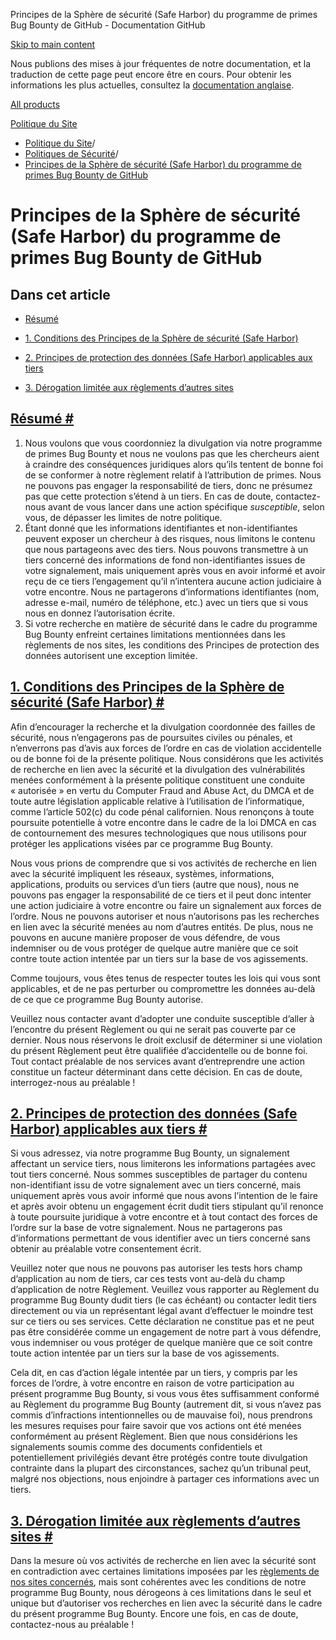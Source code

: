 Principes de la Sphère de sécurité (Safe Harbor) du programme de primes Bug Bounty de GitHub - Documentation GitHub

[Skip to main content](#main-content)

Nous publions des mises à jour fréquentes de notre documentation, et la traduction de cette page peut encore être en cours. Pour obtenir les informations les plus actuelles, consultez la [documentation anglaise](/en).

[All products](/fr)

[Politique du Site](/fr/site-policy)

* [Politique du Site](/fr/site-policy)/
* [Politiques de Sécurité](/fr/site-policy/security-policies)/
* [Principes de la Sphère de sécurité (Safe Harbor) du programme de primes Bug Bounty de GitHub](/fr/site-policy/security-policies/github-bug-bounty-program-legal-safe-harbor)

Principes de la Sphère de sécurité (Safe Harbor) du programme de primes Bug Bounty de GitHub
==========

Dans cet article
----------

* [Résumé](#summary)

* [1. Conditions des Principes de la Sphère de sécurité (Safe Harbor)](#1-safe-harbor-terms)

* [2. Principes de protection des données (Safe Harbor) applicables aux tiers](#2-third-party-safe-harbor)

* [3. Dérogation limitée aux règlements d’autres sites](#3-limited-waiver-of-other-site-polices)

[Résumé #](#summary)
----------

1. Nous voulons que vous coordonniez la divulgation via notre programme de primes Bug Bounty et nous ne voulons pas que les chercheurs aient à craindre des conséquences juridiques alors qu’ils tentent de bonne foi de se conformer à notre règlement relatif à l’attribution de primes. Nous ne pouvons pas engager la responsabilité de tiers, donc ne présumez pas que cette protection s’étend à un tiers. En cas de doute, contactez-nous avant de vous lancer dans une action spécifique *susceptible*, selon vous, de dépasser les limites de notre politique.
2. Étant donné que les informations identifiantes et non-identifiantes peuvent exposer un chercheur à des risques, nous limitons le contenu que nous partageons avec des tiers. Nous pouvons transmettre à un tiers concerné des informations de fond non-identifiantes issues de votre signalement, mais uniquement après vous en avoir informé et avoir reçu de ce tiers l’engagement qu’il n’intentera aucune action judiciaire à votre encontre. Nous ne partagerons d’informations identifiantes (nom, adresse e-mail, numéro de téléphone, etc.) avec un tiers que si vous nous en donnez l’autorisation écrite.
3. Si votre recherche en matière de sécurité dans le cadre du programme Bug Bounty enfreint certaines limitations mentionnées dans les règlements de nos sites, les conditions des Principes de protection des données autorisent une exception limitée.

[1. Conditions des Principes de la Sphère de sécurité (Safe Harbor) #](#1-safe-harbor-terms)
----------

Afin d’encourager la recherche et la divulgation coordonnée des failles de sécurité, nous n’engagerons pas de poursuites civiles ou pénales, et n’enverrons pas d’avis aux forces de l’ordre en cas de violation accidentelle ou de bonne foi de la présente politique. Nous considérons que les activités de recherche en lien avec la sécurité et la divulgation des vulnérabilités menées conformément à la présente politique constituent une conduite « autorisée » en vertu du Computer Fraud and Abuse Act, du DMCA et de toute autre législation applicable relative à l’utilisation de l’informatique, comme l’article 502(c) du code pénal californien. Nous renonçons à toute poursuite potentielle à votre encontre dans le cadre de la loi DMCA en cas de contournement des mesures technologiques que nous utilisons pour protéger les applications visées par ce programme Bug Bounty.

Nous vous prions de comprendre que si vos activités de recherche en lien avec la sécurité impliquent les réseaux, systèmes, informations, applications, produits ou services d’un tiers (autre que nous), nous ne pouvons pas engager la responsabilité de ce tiers et il peut donc intenter une action judiciaire à votre encontre ou faire un signalement aux forces de l’ordre. Nous ne pouvons autoriser et nous n’autorisons pas les recherches en lien avec la sécurité menées au nom d’autres entités. De plus, nous ne pouvons en aucune manière proposer de vous défendre, de vous indemniser ou de vous protéger de quelque autre manière que ce soit contre toute action intentée par un tiers sur la base de vos agissements.

Comme toujours, vous êtes tenus de respecter toutes les lois qui vous sont applicables, et de ne pas perturber ou compromettre les données au-delà de ce que ce programme Bug Bounty autorise.

Veuillez nous contacter avant d’adopter une conduite susceptible d’aller à l’encontre du présent Règlement ou qui ne serait pas couverte par ce dernier. Nous nous réservons le droit exclusif de déterminer si une violation du présent Règlement peut être qualifiée d’accidentelle ou de bonne foi. Tout contact préalable de nos services avant d’entreprendre une action constitue un facteur déterminant dans cette décision. En cas de doute, interrogez-nous au préalable !

[2. Principes de protection des données (Safe Harbor) applicables aux tiers #](#2-third-party-safe-harbor)
----------

Si vous adressez, via notre programme Bug Bounty, un signalement affectant un service tiers, nous limiterons les informations partagées avec tout tiers concerné. Nous sommes susceptibles de partager du contenu non-identifiant issu de votre signalement avec un tiers concerné, mais uniquement après vous avoir informé que nous avons l’intention de le faire et après avoir obtenu un engagement écrit dudit tiers stipulant qu’il renonce à toute poursuite juridique à votre encontre et à tout contact des forces de l’ordre sur la base de votre signalement. Nous ne partagerons pas d’informations permettant de vous identifier avec un tiers concerné sans obtenir au préalable votre consentement écrit.

Veuillez noter que nous ne pouvons pas autoriser les tests hors champ d’application au nom de tiers, car ces tests vont au-delà du champ d’application de notre Règlement. Veuillez vous rapporter au Règlement du programme Bug Bounty dudit tiers (le cas échéant) ou contacter ledit tiers directement ou via un représentant légal avant d’effectuer le moindre test sur ce tiers ou ses services. Cette déclaration ne constitue pas et ne peut pas être considérée comme un engagement de notre part à vous défendre, vous indemniser ou vous protéger de quelque manière que ce soit contre toute action intentée par un tiers sur la base de vos agissements.

Cela dit, en cas d’action légale intentée par un tiers, y compris par les forces de l’ordre, à votre encontre en raison de votre participation au présent programme Bug Bounty, si vous vous êtes suffisamment conformé au Règlement du programme Bug Bounty (autrement dit, si vous n’avez pas commis d’infractions intentionnelles ou de mauvaise foi), nous prendrons les mesures requises pour faire savoir que vos actions ont été menées conformément au présent Règlement. Bien que nous considérions les signalements soumis comme des documents confidentiels et potentiellement privilégiés devant être protégés contre toute divulgation contrainte dans la plupart des circonstances, sachez qu’un tribunal peut, malgré nos objections, nous enjoindre à partager ces informations avec un tiers.

[3. Dérogation limitée aux règlements d’autres sites #](#3-limited-waiver-of-other-site-polices)
----------

Dans la mesure où vos activités de recherche en lien avec la sécurité sont en contradiction avec certaines limitations imposées par les [règlements de nos sites concernés](/fr/site-policy), mais sont cohérentes avec les conditions de notre programme Bug Bounty, nous dérogeons à ces limitations dans le seul et unique but d’autoriser vos recherches en lien avec la sécurité dans le cadre du présent programme Bug Bounty. Encore une fois, en cas de doute, contactez-nous au préalable !
